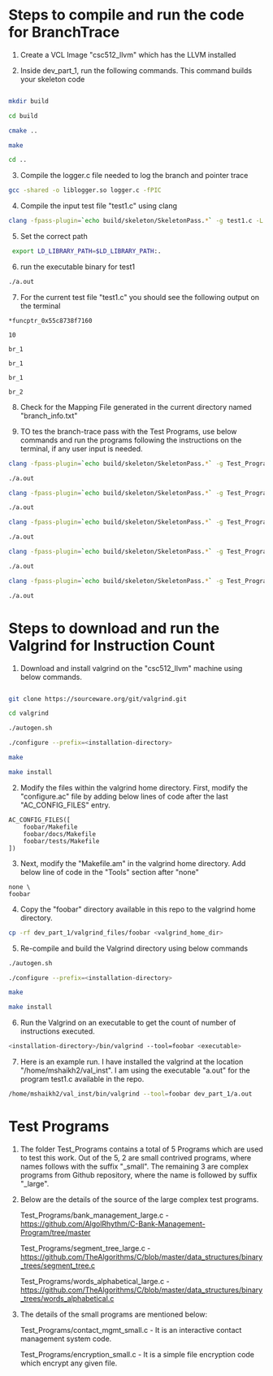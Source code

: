 # Steps to compile and run the code for BranchTrace

1. Create a VCL Image "csc512_llvm" which has the LLVM installed 

2. Inside dev_part_1, run the following commands. This command builds your skeleton code

```bash

mkdir build

cd build

cmake ..

make

cd ..
```
3. Compile the logger.c file needed to log the branch and pointer trace

```bash
gcc -shared -o liblogger.so logger.c -fPIC
```

4. Compile the input test file "test1.c" using clang 

```bash
clang -fpass-plugin=`echo build/skeleton/SkeletonPass.*` -g test1.c -L. -llogger
```

5. Set the correct path 

```bash
 export LD_LIBRARY_PATH=$LD_LIBRARY_PATH:.
```

6. run the executable binary for test1

```bash
./a.out
```

7. For the current test file "test1.c" you should see the following output on the terminal 

```
*funcptr_0x55c8738f7160

10

br_1

br_1

br_1

br_2
```
8. Check for the Mapping File generated in the current directory named "branch_info.txt"


9. TO tes the branch-trace pass with the Test Programs, use below commands and run the programs following the instructions on the terminal, if any user input is needed. 

```bash
clang -fpass-plugin=`echo build/skeleton/SkeletonPass.*` -g Test_Programs/contact_mgmt_small.c -L. -llogger

./a.out

clang -fpass-plugin=`echo build/skeleton/SkeletonPass.*` -g Test_Programs/encryption_small.c -L. -llogger

./a.out

clang -fpass-plugin=`echo build/skeleton/SkeletonPass.*` -g Test_Programs/segment_tree_large.c -L. -llogger

./a.out

clang -fpass-plugin=`echo build/skeleton/SkeletonPass.*` -g Test_Programs/bank_management_large.c -L. -llogger

./a.out

clang -fpass-plugin=`echo build/skeleton/SkeletonPass.*` -g Test_Programs/words_alphabetical_large.c -L. -llogger

./a.out
```

# Steps to download and run the Valgrind for Instruction Count

1. Download and install valgrind on the "csc512_llvm" machine using below commands.


```bash

git clone https://sourceware.org/git/valgrind.git

cd valgrind

./autogen.sh

./configure --prefix=<installation-directory>

make

make install

```

2. Modify the files within the valgrind home directory. First, modify the "configure.ac" file by adding below lines of code after the last "AC_CONFIG_FILES" entry.

```
AC_CONFIG_FILES([
    foobar/Makefile
    foobar/docs/Makefile
    foobar/tests/Makefile
])
```

3. Next, modify the "Makefile.am" in the valgrind home directory. Add below line of code in the "Tools" section after "none" 

```
none \
foobar
```

4. Copy the "foobar" directory available in this repo to the valgrind home directory. 

```bash
cp -rf dev_part_1/valgrind_files/foobar <valgrind_home_dir>
```

5. Re-compile and build the Valgrind directory using below commands

```bash
./autogen.sh

./configure --prefix=<installation-directory>

make

make install
```

6. Run the Valgrind on an executable to get the count of number of instructions executed.

```bash
<installation-directory>/bin/valgrind --tool=foobar <executable>
```

7. Here is an example run. I have installed the valgrind at the location "/home/mshaikh2/val_inst". I am using the executable "a.out" for the program test1.c available in the repo. 

```bash
/home/mshaikh2/val_inst/bin/valgrind --tool=foobar dev_part_1/a.out

```

# Test Programs

1. The folder Test_Programs contains a total of 5 Programs which are used to test this work. Out of the 5, 2 are small contrived programs, where names follows with the suffix "_small". The remaining 3 are complex programs from Github repository, where the name is followed by suffix "_large".

2. Below are the details of the source of the large complex test programs.

   Test_Programs/bank_management_large.c - https://github.com/AlgolRhythm/C-Bank-Management-Program/tree/master

   Test_Programs/segment_tree_large.c - https://github.com/TheAlgorithms/C/blob/master/data_structures/binary_trees/segment_tree.c

   Test_Programs/words_alphabetical_large.c - https://github.com/TheAlgorithms/C/blob/master/data_structures/binary_trees/words_alphabetical.c

3. The details of the small programs are mentioned below:

   Test_Programs/contact_mgmt_small.c - It is an interactive contact management system code.

   Test_Programs/encryption_small.c - It is a simple file encryption code which encrypt any given file. 
